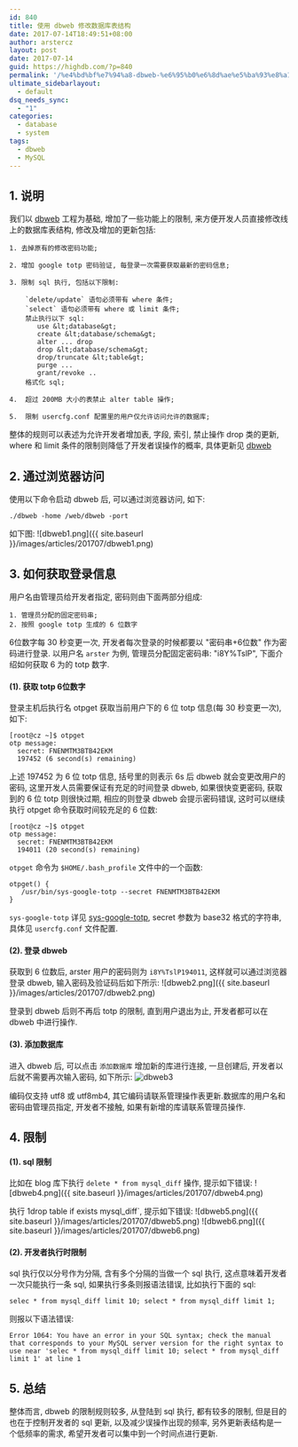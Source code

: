 ```yaml
---
id: 840
title: 使用 dbweb 修改数据库表结构
date: 2017-07-14T18:49:51+08:00
author: arstercz
layout: post
date: 2017-07-14
guid: https://highdb.com/?p=840
permalink: '/%e4%bd%bf%e7%94%a8-dbweb-%e6%95%b0%e6%8d%ae%e5%ba%93%e8%a1%a8%e7%bb%93%e6%9e%84/'
ultimate_sidebarlayout:
  - default
dsq_needs_sync:
  - "1"
categories:
  - database
  - system
tags:
  - dbweb
  - MySQL
---
```

## 1. 说明

我们以 [dbweb](https://github.com/go-xorm/dbweb) 工程为基础, 增加了一些功能上的限制, 来方便开发人员直接修改线上的数据库表结构, 修改及增加的更新包括:

```
1. 去掉原有的修改密码功能;

2. 增加 google totp 密码验证, 每登录一次需要获取最新的密码信息;

3. 限制 sql 执行, 包括以下限制:

    `delete/update` 语句必须带有 where 条件;
    `select` 语句必须带有 where 或 limit 条件;
    禁止执行以下 sql:
       use &lt;database&gt;
       create &lt;database/schema&gt;
       alter ... drop
       drop &lt;database/schema&gt;
       drop/truncate &lt;table&gt;
       purge ...
       grant/revoke ..
    格式化 sql;

4.  超过 200MB 大小的表禁止 alter table 操作;

5.  限制 usercfg.conf 配置里的用户仅允许访问允许的数据库;
```

整体的规则可以表述为允许开发者增加表, 字段, 索引, 禁止操作 drop 类的更新, where 和 limit 条件的限制则降低了开发者误操作的概率, 具体更新见 [dbweb](https://github.com/arstercz/dbweb)

## 2. 通过浏览器访问

使用以下命令启动 dbweb 后, 可以通过浏览器访问, 如下:

```
./dbweb -home /web/dbweb -port
```

如下图:
![dbweb1.png]({{ site.baseurl }}/images/articles/201707/dbweb1.png)

## 3. 如何获取登录信息

用户名由管理员给开发者指定, 密码则由下面两部分组成:

```
1. 管理员分配的固定密码串;
2. 按照 google totp 生成的 6 位数字
```

6位数字每 30 秒变更一次, 开发者每次登录的时候都要以 "密码串+6位数" 作为密码进行登录.
以用户名 `arster` 为例, 管理员分配固定密码串: "i8Y%TslP", 下面介绍如何获取 6 为的 totp 数字.

#### (1). 获取 totp 6位数字

登录主机后执行名 otpget 获取当前用户下的 6 位 totp 信息(每 30 秒变更一次), 如下:

```
[root@cz ~]$ otpget 
otp message:
  secret: FNENMTM3BTB42EKM
  197452 (6 second(s) remaining)
```

上述 197452 为 6 位 totp 信息, 括号里的则表示 6s 后 dbweb 就会变更改用户的密码, 这里开发人员需要保证有充足的时间登录 dbweb, 如果很快变更密码, 获取到的 6 位 totp 则很快过期, 相应的则登录 dbweb 会提示密码错误, 这时可以继续执行 otpget 命令获取时间较充足的 6 位数:

```
[root@cz ~]$ otpget 
otp message:
  secret: FNENMTM3BTB42EKM
  194011 (20 second(s) remaining)
```

`otpget` 命令为 `$HOME/.bash_profile` 文件中的一个函数:

```
otpget() {
   /usr/bin/sys-google-totp --secret FNENMTM3BTB42EKM
}
```

`sys-google-totp` 详见 [sys-google-totp](https://github.com/arstercz/sys-toolkit/#sys-google-totp), secret 参数为 base32 格式的字符串, 具体见 `usercfg.conf` 文件配置.

#### (2). 登录 dbweb

获取到 6 位数后, arster 用户的密码则为 `i8Y%TslP194011`, 这样就可以通过浏览器登录 dbweb, 输入密码及验证码后如下所示:
![dbweb2.png]({{ site.baseurl }}/images/articles/201707/dbweb2.png)

登录到 dbweb 后则不再后 totp 的限制, 直到用户退出为止, 开发者都可以在 dbweb 中进行操作.

#### (3). 添加数据库

进入 dbweb 后, 可以点击 `添加数据库` 增加新的库进行连接, 一旦创建后, 开发者以后就不需要再次输入密码, 如下所示:
![dbweb3](https://img.zhechen.me/articles/201707/dbweb3.png)

编码仅支持 utf8 或 utf8mb4, 其它编码请联系管理操作表更新.数据库的用户名和密码由管理员指定, 开发者不接触, 如果有新增的库请联系管理员操作.

## 4. 限制

#### (1). sql 限制

比如在 blog 库下执行 `delete * from mysql_diff` 操作, 提示如下错误:
![dbweb4.png]({{ site.baseurl }}/images/articles/201707/dbweb4.png)

执行 1drop table if exists mysql_diff`, 提示如下错误:
![dbweb5.png]({{ site.baseurl }}/images/articles/201707/dbweb5.png)
![dbweb6.png]({{ site.baseurl }}/images/articles/201707/dbweb6.png)

#### (2). 开发者执行时限制

sql 执行仅以分号作为分隔, 含有多个分隔的当做一个 sql 执行, 这点意味着开发者一次只能执行一条 sql, 如果执行多条则报语法错误, 比如执行下面的 sql:
```
selec * from mysql_diff limit 10; select * from mysql_diff limit 1;
```

则报以下语法错误:
```
Error 1064: You have an error in your SQL syntax; check the manual that corresponds to your MySQL server version for the right syntax to use near 'selec * from mysql_diff limit 10; select * from mysql_diff limit 1' at line 1
```

## 5. 总结

整体而言, dbweb 的限制规则较多, 从登陆到 sql 执行, 都有较多的限制, 但是目的也在于控制开发者的 sql 更新, 以及减少误操作出现的频率, 另外更新表结构是一个低频率的需求, 希望开发者可以集中到一个时间点进行更新.
